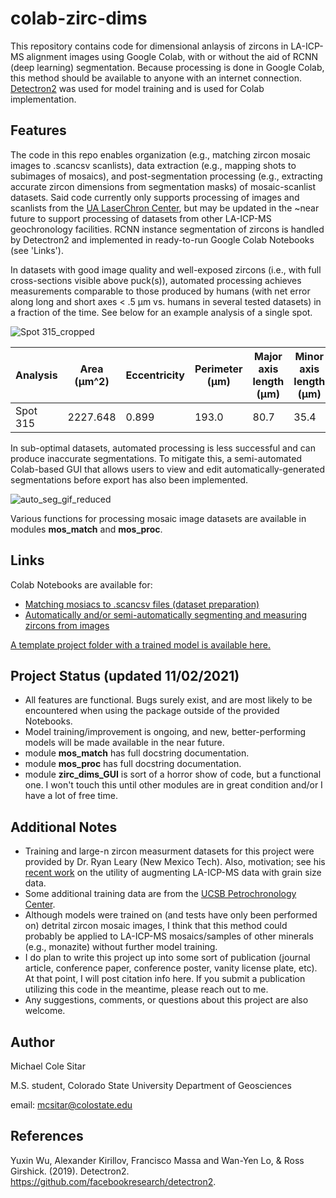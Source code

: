 # colab-zirc-dims
This repository contains code for dimensional anlaysis of zircons in LA-ICP-MS alignment images using Google Colab, with or without the aid of RCNN (deep learning) segmentation. Because processing is done in Google Colab, this method should be available to anyone with an internet connection. [Detectron2](https://github.com/facebookresearch/detectron2) was used for model training and is used for Colab implementation.

## Features
The code in this repo enables organization (e.g., matching zircon mosaic images to .scancsv scanlists), data extraction (e.g., mapping shots to subimages of mosaics), and post-segmentation processing (e.g., extracting accurate zircon dimensions from segmentation masks) of mosaic-scanlist datasets. Said code currently only supports processing of images and scanlists from the [UA LaserChron Center](https://sites.google.com/laserchron.org/arizonalaserchroncenter/home), but may be updated in the ~near future to support processing of datasets from other LA-ICP-MS geochronology facilities. RCNN instance segmentation of zircons is handled by Detectron2 and implemented in ready-to-run Google Colab Notebooks (see 'Links').

In datasets with good image quality and well-exposed zircons (i.e., with full cross-sections visible above puck(s)), automated processing achieves measurements comparable to those produced by humans (with net error along long and short axes < .5 μm vs. humans in several tested datasets) in a fraction of the time. See below for an example analysis of a single spot.

![Spot 315_cropped](https://user-images.githubusercontent.com/74220513/139790689-a68c5cf8-7c6b-4158-b555-76b6718673b8.png)

| Analysis | Area (µm^2) | Eccentricity | Perimeter (µm) | Major axis length (µm) | Minor axis length (µm) |
|----------|-------------|--------------|----------------|------------------------|------------------------|
| Spot 315 | 2227.648    | 0.899        | 193.0          | 80.7                   | 35.4                   |

In sub-optimal datasets, automated processing is less successful and can produce inaccurate segmentations. To mitigate this, a semi-automated Colab-based GUI that allows users to view and edit automatically-generated segmentations before export has also been implemented.

![auto_seg_gif_reduced](https://user-images.githubusercontent.com/74220513/139791884-b88c9854-c825-4a95-a678-598abb204eea.gif)

Various functions for processing mosaic image datasets are available in modules **mos_match** and **mos_proc**.

## Links
Colab Notebooks are available for:
- [Matching mosiacs to .scancsv files (dataset preparation)](https://colab.research.google.com/drive/1-zm-Jhk3ALDbj5XxP-yAVXmZKNVeQ90A?usp=sharing)
- [Automatically and/or semi-automatically segmenting and measuring zircons from images](https://colab.research.google.com/drive/1ie5DPeGyUyiYF6ewxfaU2fo_KSQHdybl?usp=sharing)

[A template project folder with a trained model is available here.](https://drive.google.com/drive/folders/1cFOoxp2ELt_W6bqY24EMpxQFmI00baDl?usp=sharing)

## Project Status (updated 11/02/2021)
- All features are functional. Bugs surely exist, and are most likely to be encountered when using the package outside of the provided Notebooks.
- Model training/improvement is ongoing, and new, better-performing models will be made available in the near future.
- module **mos_match** has full docstring documentation.
- module **mos_proc** has full docstring documentation.
- module **zirc_dims_GUI** is sort of a horror show of code, but a functional one. I won't touch this until other modules are in great condition and/or I have a lot of free time.

## Additional Notes
- Training and large-n zircon measurment datasets for this project were provided by Dr. Ryan Leary (New Mexico Tech). Also, motivation; see his [recent work](https://doi.org/10.1029/2019JB019226) on the utility of augmenting LA-ICP-MS data with grain size data.
- Some additional training data are from the [UCSB Petrochronology Center](https://www.petrochronology.com/).
- Although models were trained on (and tests have only been performed on) detrital zircon mosaic images, I think that this method could probably be applied to LA-ICP-MS mosaics/samples of other minerals (e.g., monazite) without further model training.
- I do plan to write this project up into some sort of publication (journal article, conference paper, conference poster, vanity license plate, etc). At that point, I will post citation info here. If you submit a publication utilizing this code in the meantime, please reach out to me.
- Any suggestions, comments, or questions about this project are also welcome.

## Author
Michael Cole Sitar

M.S. student, Colorado State University Department of Geosciences

email: mcsitar@colostate.edu

## References

Yuxin Wu, Alexander Kirillov, Francisco Massa and Wan-Yen Lo, & Ross Girshick. (2019). Detectron2. https://github.com/facebookresearch/detectron2.
